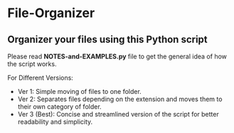 # File-Organizer
## Organizer your files using this Python script

Please read **NOTES-and-EXAMPLES.py** file to get the general idea of how the script works.

For Different Versions:

- Ver 1: Simple moving of files to one folder.
- Ver 2: Separates files depending on the extension and moves them to their own category of folder.
- Ver 3 (Best): Concise and streamlined version of the script for better readability and simplicity.

